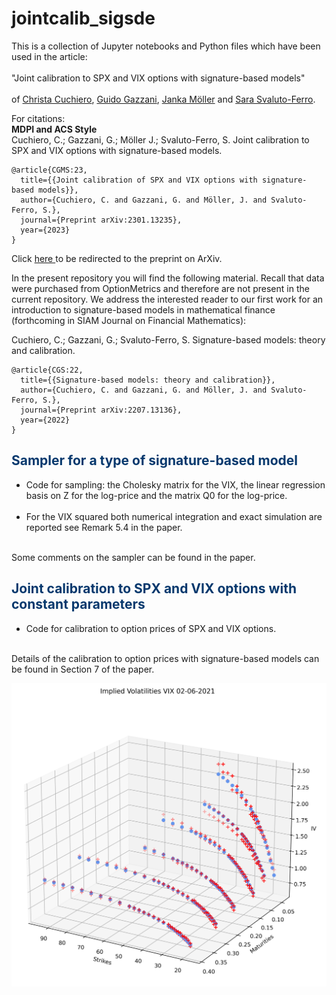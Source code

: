 # jointcalib_sigsde

This is a collection of Jupyter notebooks and Python files which have been used in the article:<br><br> 
"Joint calibration to SPX and VIX options with signature-based models" <br><br>
of <a href ="https://www.mat.univie.ac.at/~cuchiero/">Christa Cuchiero</a>, <a href ="https://homepage.univie.ac.at/guido.gazzani/">Guido Gazzani</a>,  <a href ="https://quarimafi.univie.ac.at/about-us/janka-moeller/">Janka Möller</a> and <a href ="https://sites.google.com/view/sarasvaluto-ferro">Sara Svaluto-Ferro</a>.


For citations:\
**MDPI and ACS Style**\
Cuchiero, C.; Gazzani, G.; Möller J.; Svaluto-Ferro, S. Joint calibration to SPX and VIX options with signature-based models.
```
@article{CGMS:23,
  title={{Joint calibration of SPX and VIX options with signature-based models}},
  author={Cuchiero, C. and Gazzani, G. and Möller, J. and Svaluto-Ferro, S.},
  journal={Preprint arXiv:2301.13235},
  year={2023}
}
```
Click <a href='https://arxiv.org/abs/2301.13235'> here </a> to be redirected to the preprint on ArXiv.
<br>

In the present repository you will find the following material. Recall that data were purchased from OptionMetrics and therefore are not present in the current repository. We address the interested reader to our first work for an introduction to signature-based models in mathematical finance (forthcoming in SIAM Journal on Financial Mathematics):

Cuchiero, C.; Gazzani, G.; Svaluto-Ferro, S. Signature-based models: theory and calibration.
```
@article{CGS:22,
  title={{Signature-based models: theory and calibration}},
  author={Cuchiero, C. and Gazzani, G. and Möller, J. and Svaluto-Ferro, S.},
  journal={Preprint arXiv:2207.13136},
  year={2022}
}
```
<div class="about">
                <h2 style="color:#06386D"><b>Sampler for a type of signature-based model</b></h2>
  <ul>
<li>Code for sampling: the Cholesky matrix for the VIX, the linear regression basis on Z for the log-price and the matrix Q0 for the log-price. </li><br>
        <li>For the VIX squared both numerical integration and exact simulation are reported see Remark 5.4 in the paper. </li><br>
  </ul>
  </div>
  Some comments on the sampler can be found in the paper.
  
  <div class="about">
                <h2 style="color:#06386D"><b>Joint calibration to SPX and VIX options with constant parameters</b></h2>
  <ul>
<li>Code for calibration to option prices of SPX and VIX options.</li><br>
  </ul>
  </div>
  Details of the calibration to option prices with signature-based models can be found in Section 7 of the paper.
 
  
  
  
  
  
  ![VIX](vix_smiles_calibrated.png)
  <br>
<br>
  <br>
  <br>
    <br>
  <br>
